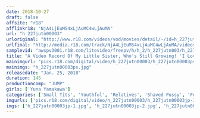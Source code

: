 ```yaml
---
date: 2018-10-27
draft: false
affsite: "r18"
afflinkr18: "NjA4LjEuMS4xLjAuMC4wLjAuMA"
url: "h_227jutn00003"
urloriginal: "http://www.r18.com/videos/vod/movies/detail/-/id=h_227jutn00003"
urlfinal: "http://media.r18.com/track/NjA4LjEuMS4xLjAuMC4wLjAuMA/videos/vod/movies/detail/-/id=h_227jutn00003"
samplevid: "awspv3001.r18.com/litevideo/freepv/h/h_2/h_227jutn003/h_227jutn003_dmb_w.mp4"
title: "A Video Record Of My Little Sister, Who's Still Growing! 'I Love My Big Brother' Yuna-chan Yuna Yamakawa"
mainimgurl: "pics.r18.com/digital/video/h_227jutn00003/h_227jutn00003ps.jpg"
mainimgs: "h_227jutn00003ps.jpg"
releasedate: "Jan. 25, 2018"
duration: 145
productioncomp: "JUMP"
girls: ['Yuna Yamakawa']
categories: ['Small Tits', 'Youthful', 'Relatives', 'Shaved Pussy', 'Featured Actress', 'Sister', 'Threesome / Foursome', 'Hi-Def']
imgurls: ['pics.r18.com/digital/video/h_227jutn00003/h_227jutn00003jp-1.jpg', 'pics.r18.com/digital/video/h_227jutn00003/h_227jutn00003jp-2.jpg', 'pics.r18.com/digital/video/h_227jutn00003/h_227jutn00003jp-3.jpg', 'pics.r18.com/digital/video/h_227jutn00003/h_227jutn00003jp-4.jpg', 'pics.r18.com/digital/video/h_227jutn00003/h_227jutn00003jp-5.jpg', 'pics.r18.com/digital/video/h_227jutn00003/h_227jutn00003jp-6.jpg', 'pics.r18.com/digital/video/h_227jutn00003/h_227jutn00003jp-7.jpg', 'pics.r18.com/digital/video/h_227jutn00003/h_227jutn00003jp-8.jpg', 'pics.r18.com/digital/video/h_227jutn00003/h_227jutn00003jp-9.jpg', 'pics.r18.com/digital/video/h_227jutn00003/h_227jutn00003jp-10.jpg', 'pics.r18.com/digital/video/h_227jutn00003/h_227jutn00003jp-11.jpg', 'pics.r18.com/digital/video/h_227jutn00003/h_227jutn00003jp-12.jpg', 'pics.r18.com/digital/video/h_227jutn00003/h_227jutn00003jp-13.jpg', 'pics.r18.com/digital/video/h_227jutn00003/h_227jutn00003jp-14.jpg', 'pics.r18.com/digital/video/h_227jutn00003/h_227jutn00003jp-15.jpg', 'pics.r18.com/digital/video/h_227jutn00003/h_227jutn00003jp-16.jpg', 'pics.r18.com/digital/video/h_227jutn00003/h_227jutn00003jp-17.jpg', 'pics.r18.com/digital/video/h_227jutn00003/h_227jutn00003jp-18.jpg', 'pics.r18.com/digital/video/h_227jutn00003/h_227jutn00003jp-19.jpg', 'pics.r18.com/digital/video/h_227jutn00003/h_227jutn00003jp-20.jpg']
imgs: ['h_227jutn00003jp-1.jpg', 'h_227jutn00003jp-2.jpg', 'h_227jutn00003jp-3.jpg', 'h_227jutn00003jp-4.jpg', 'h_227jutn00003jp-5.jpg', 'h_227jutn00003jp-6.jpg', 'h_227jutn00003jp-7.jpg', 'h_227jutn00003jp-8.jpg', 'h_227jutn00003jp-9.jpg', 'h_227jutn00003jp-10.jpg', 'h_227jutn00003jp-11.jpg', 'h_227jutn00003jp-12.jpg', 'h_227jutn00003jp-13.jpg', 'h_227jutn00003jp-14.jpg', 'h_227jutn00003jp-15.jpg', 'h_227jutn00003jp-16.jpg', 'h_227jutn00003jp-17.jpg', 'h_227jutn00003jp-18.jpg', 'h_227jutn00003jp-19.jpg', 'h_227jutn00003jp-20.jpg']
---
```

